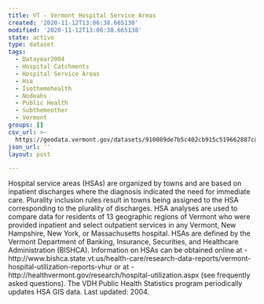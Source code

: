 ```yaml
---
title: VT - Vermont Hospital Service Areas
created: '2020-11-12T13:06:38.665130'
modified: '2020-11-12T13:06:38.665138'
state: active
type: dataset
tags:
  - Datayear2004
  - Hospital Catchments
  - Hospital Service Areas
  - Hsa
  - Isothemehealth
  - Nodeahs
  - Public Health
  - Subthemeother
  - Vermont
groups: []
csv_url: >-
  https://geodata.vermont.gov/datasets/910089de7b5c402cb915c519662887cd_0.csv?outSR=%7B%22latestWkid%22%3A32145%2C%22wkid%22%3A32145%7D
json_url: ''
layout: post

---
```

<DIV STYLE="text-align:Left;"><DIV><P><SPAN>Hospital service areas (HSAs) are organized by towns and are based on inpatient discharges where the diagnosis indicated the need for immediate care. Plurality inclusion rules result in towns being assigned to the HSA corresponding to the plurality of discharges. HSA analyses are used to compare data for residents of 13 geographic regions of Vermont who were provided inpatient and select outpatient services in any Vermont, New Hampshire, New York, or Massachusetts hospital. HSAs are defined by the Vermont Department of Banking, Insurance, Securities, and Healthcare Administration (BISHCA). Information on HSAs can be obtained online at - http://www.bishca.state.vt.us/health-care/research-data-reports/vermont-hospital-utilization-reports-vhur or at - http://healthvermont.gov/research/hospital-utilization.aspx (see frequently asked questions). The VDH Public Health Statistics program periodically updates HSA GIS data. Last updated: 2004.</SPAN></P></DIV></DIV>
